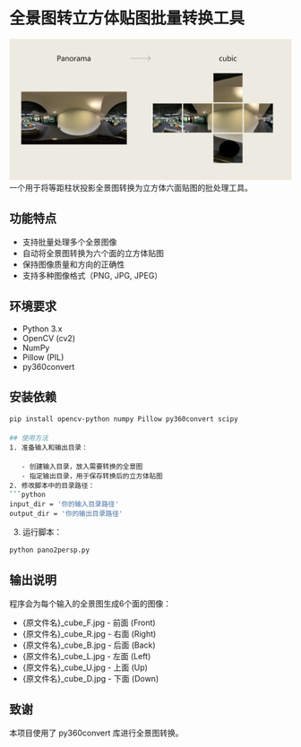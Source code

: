 # 全景图转立方体贴图批量转换工具

![转换示意图](doc/conversion_diagram.png)
一个用于将等距柱状投影全景图转换为立方体六面贴图的批处理工具。

## 功能特点

- 支持批量处理多个全景图像
- 自动将全景图转换为六个面的立方体贴图
- 保持图像质量和方向的正确性
- 支持多种图像格式（PNG, JPG, JPEG）

## 环境要求

- Python 3.x
- OpenCV (cv2)
- NumPy
- Pillow (PIL)
- py360convert

## 安装依赖

```bash
pip install opencv-python numpy Pillow py360convert scipy

## 使用方法
1. 准备输入和输出目录：
   
   - 创建输入目录，放入需要转换的全景图
   - 指定输出目录，用于保存转换后的立方体贴图
2. 修改脚本中的目录路径：
```python
input_dir = '你的输入目录路径'
output_dir = '你的输出目录路径'
 ```

3. 运行脚本：
```bash
python pano2persp.py
 ```

## 输出说明
程序会为每个输入的全景图生成6个面的图像：

- {原文件名}_cube_F.jpg - 前面 (Front)
- {原文件名}_cube_R.jpg - 右面 (Right)
- {原文件名}_cube_B.jpg - 后面 (Back)
- {原文件名}_cube_L.jpg - 左面 (Left)
- {原文件名}_cube_U.jpg - 上面 (Up)
- {原文件名}_cube_D.jpg - 下面 (Down)
## 致谢
本项目使用了 py360convert 库进行全景图转换。